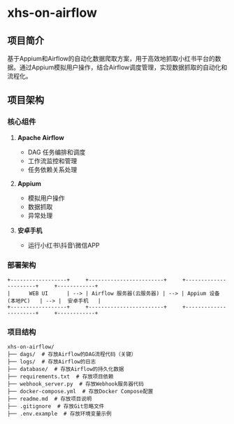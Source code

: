 # xhs-on-airflow

## 项目简介

基于Appium和Airflow的自动化数据爬取方案，用于高效地抓取小红书平台的数据。通过Appium模拟用户操作，结合Airflow调度管理，实现数据抓取的自动化和流程化。

## 项目架构

### 核心组件

1. **Apache Airflow**
   - DAG 任务编排和调度
   - 工作流监控和管理
   - 任务依赖关系处理

2. **Appium**
   - 模拟用户操作
   - 数据抓取
   - 异常处理

3. **安卓手机**
   - 运行小红书\抖音\微信APP

### 部署架构

```
+------------------+     +------------------------+     +----------------------+     +------------+
|      WEB UI      | --> | Airflow 服务器(云服务器) | --> | Appium 设备(本地PC)   | --> |  安卓手机   |
+------------------+     +------------------------+     +----------------------+     +------------+
```

### 项目结构

```
xhs-on-airflow/
├── dags/  # 存放Airflow的DAG流程代码（关键）
├── logs/  # 存放Airflow的日志
├── database/  # 存放Airflow的持久化数据
├── requirements.txt  # 存放项目依赖
├── webhook_server.py  # 存放Webhook服务器代码
├── docker-compose.yml  # 存放Docker Compose配置
├── readme.md  # 存放项目说明
├── .gitignore  # 存放Git忽略文件
├── .env.example  # 存放环境变量示例
```
